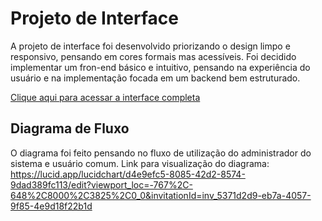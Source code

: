 
# Projeto de Interface

A projeto de interface foi desenvolvido priorizando o design limpo e responsivo, pensando em cores formais mas acessíveis. Foi decidido implementar um fron-end básico e intuitivo, pensando na experiência do usuário e na implementação focada em um backend bem estruturado. 
 
[Clique aqui para acessar a interface completa](https://www.figma.com/file/KQdav4b75ZUHMehUlB4ATs/BuscaBook?node-id=27-320&t=zy0Y2EMTh6Md7T2a-0)

## Diagrama de Fluxo
O diagrama foi feito pensando no fluxo de utilização do administrador do sistema e usuário comum. 
Link para visualização do diagrama: https://lucid.app/lucidchart/d4e9efc5-8085-42d2-8574-9dad389fc113/edit?viewport_loc=-767%2C-648%2C8000%2C3825%2C0_0&invitationId=inv_5371d2d9-eb7a-4057-9f85-4e9d18f22b1d
